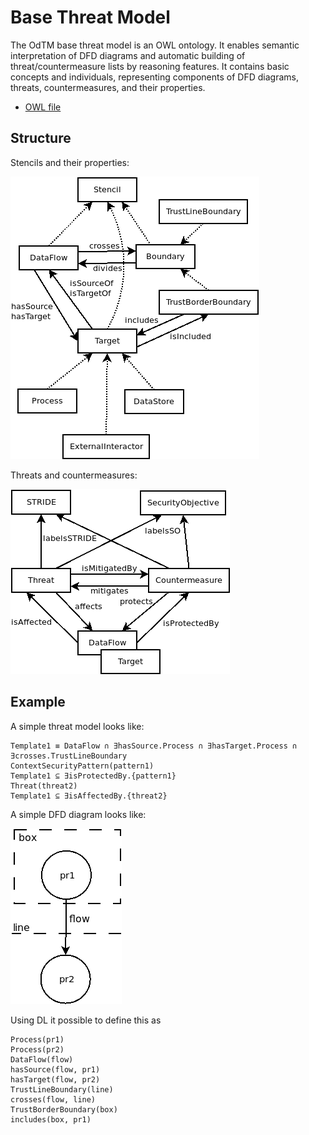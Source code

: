

# Base Threat Model

The OdTM base threat model is an OWL ontology.
It enables semantic interpretation of DFD diagrams and automatic building of threat/countermeasure lists by reasoning features.
It contains basic concepts and individuals, representing components of DFD diagrams, threats, countermeasures, and their properties.

* [OWL file](../OdTMBaseThreatModel.owl)

## Structure

Stencils and their properties:

![structure 1](structure1.png)

Threats and countermeasures:

![structure 2](structure2.png)

## Example


A simple threat model looks like:

```
Template1 ≡ DataFlow ∩ ∃hasSource.Process ∩ ∃hasTarget.Process ∩ ∃crosses.TrustLineBoundary
ContextSecurityPattern(pattern1)
Template1 ⊆ ∃isProtectedBy.{pattern1}
Threat(threat2)
Template1 ⊆ ∃isAffectedBy.{threat2}
```

A simple DFD diagram looks like:

![Diagram example](dfd_example.png)

Using DL it possible to define this as

```
Process(pr1)
Process(pr2)
DataFlow(flow)
hasSource(flow, pr1)
hasTarget(flow, pr2)
TrustLineBoundary(line)
crosses(flow, line)
TrustBorderBoundary(box)
includes(box, pr1)
```


